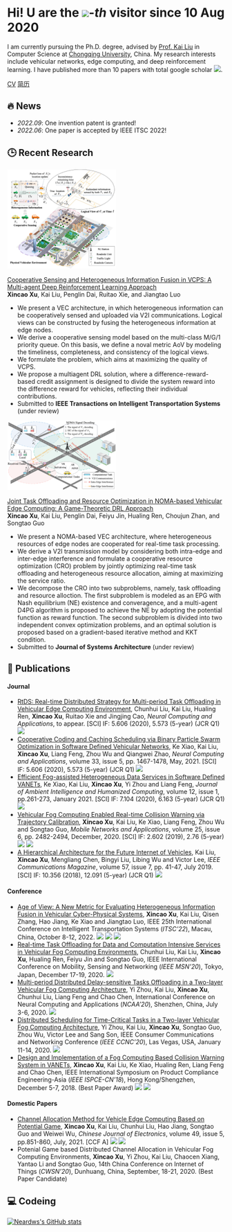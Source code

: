 # Hi! U are the [![](https://count.getloli.com/get/@:neardws)](https://count.getloli.com/)-*th* visitor since 10 Aug 2020

I am currently pursuing the Ph.D. degree, advised by [Prof. Kai Liu](http://www.bdsc.site/team-page/193.html) in Computer Science at [Chongqing University](http://english.cqu.edu.cn), China. My research interests include vehicular networks, edge computing, and deep reinforcement learning. I have published more than 10 papers with total google scholar <a href='https://scholar.google.com/citations?user=DK5avZUAAAAJ'><img src="https://img.shields.io/endpoint?logo=Google%20Scholar&url=https%3A%2F%2Fcdn.jsdelivr.net%2Fgh%2FNeardws%2Fneardws.github.io@google-scholar-stats%2Fgs_data_shieldsio.json&labelColor=f6f6f6&color=9cf&style=flat&label=citations"></a>. 

[CV](https://github.com/neardws/neardws/blob/master/docs/cv.pdf) [简历](https://github.com/neardws/neardws/blob/master/docs/zh_cv.pdf)

## 🔥 News

- *2022.09*: One invention patent is granted!
- *2022.06*: One paper is accepted by IEEE ITSC 2022!

## 🕒 Recent Research 

<div><img src='image/VCPS.png' alt="sym" width="50%" class="center"></div>

[Cooperative Sensing and Heterogeneous Information Fusion in VCPS: A Multi-agent Deep Reinforcement Learning Approach](https://arxiv.org/abs/2209.12265)  
**Xincao Xu**, Kai Liu, Penglin Dai, Ruitao Xie, and Jiangtao Luo

- We present a VEC architecture, in which heterogeneous information can be cooperatively sensed and uploaded via V2I communications. Logical views can be constructed by fusing the heterogeneous information at edge nodes. 
- We derive a cooperative sensing model based on the multi-class M/G/1 priority queue. On this basis, we define a noval metric AoV by modeling the timeliness, completeness, and consistency of the logical views.
- We formulate the problem, which aims at maximizing the quality of VCPS. 
- We propose a multiagent DRL solution, where a difference-reward-based credit assignment is designed to divide the system reward into the difference reward for vehicles, reflecting their individual contributions.
- Submitted to **IEEE Transactions on Intelligent Transportation Systems** (under review)

<div><img src='image/NOMA_based_VEC.png' alt="sym" width="50%" class="center"></div>

[Joint Task Offloading and Resource Optimization in NOMA-based Vehicular Edge Computing: A Game-Theoretic DRL Approach](https://arxiv.org/abs/2209.12749)  
**Xincao Xu**, Kai Liu, Penglin Dai, Feiyu Jin, Hualing Ren, Choujun Zhan, and Songtao Guo

- We present a NOMA-based VEC architecture, where heterogeneous resources of edge nodes are cooperated for real-time task processing.
- We derive a V2I transmission model by considering both intra-edge and inter-edge interference and formulate a cooperative resource optimization (CRO) problem by jointly optimizing real-time task offloading and heterogeneous resource allocation, aiming at maximizing the service ratio.
- We decompose the CRO into two subproblems, namely, task offloading and resource alloction. The first subproblem is modeled as an EPG with Nash equilibrium (NE) existence and converagence, and a multi-agent D4PG algorithm is proposed to achieve the NE by adopting the potential function as reward function. The second subproblem is divided into two independent convex optimization problems, and an optimal solution is proposed based on a gradient-based iterative method and KKT condition.
- Submitted to **Journal of Systems Architecture** (under review)

## 📖 Publications

#### Journal

- [RtDS: Real-time Distributed Strategy for Multi-period Task Offloading in Vehicular Edge Computing Environment](https://link.springer.com/article/10.1007/s00521-021-05766-5), Chunhui Liu, Kai Liu, Hualing Ren, **Xincao Xu**, Ruitao Xie and Jingjing Cao, *Neural Computing and Applications*, to appear. [SCI] IF: 5.606 (2020), 5.573 (5-year) (JCR Q1) [![](https://img.shields.io/badge/dynamic/json?logo=Google%20Scholar&url=https%3A%2F%2Fcdn.jsdelivr.net%2Fgh%2FNeardws%2Fneardws.github.io@google-scholar-stats%2Fgs_data.json&query=$['publications']['DK5avZUAAAAJ:4fKUyHm3Qg0C']['num_citations']&labelColor=f6f6f6&color=9cf&style=flat&label=citations)](https://scholar.google.com/citations?view_op=view_citation&hl=en&user=DK5avZUAAAAJ&citation_for_view=DK5avZUAAAAJ:4fKUyHm3Qg0C)
- [Cooperative Coding and Caching Scheduling via Binary Particle Swarm Optimization in Software Defined Vehicular Networks](https://link.springer.com/article/10.1007/s00521-020-04978-5), Ke Xiao, Kai Liu, **Xincao Xu**, Liang Feng, Zhou Wu and Qiangwei Zhao, *Neural Computing and Applications*, volume 33, issue 5, pp. 1467-1478, May, 2021. [SCI] IF: 5.606 (2020), 5.573 (5-year) (JCR Q1) [![](https://img.shields.io/badge/dynamic/json?logo=Google%20Scholar&url=https%3A%2F%2Fcdn.jsdelivr.net%2Fgh%2FNeardws%2Fneardws.github.io@google-scholar-stats%2Fgs_data.json&query=$['publications']['DK5avZUAAAAJ:l7t_Zn2s7bgC']['num_citations']&labelColor=f6f6f6&color=9cf&style=flat&label=citations)](https://scholar.google.com/citations?view_op=view_citation&hl=en&user=DK5avZUAAAAJ&citation_for_view=DK5avZUAAAAJ:l7t_Zn2s7bgC)
- [Efficient Fog-assisted Heterogeneous Data Services in Software Defined VANETs](https://link.springer.com/article/10.1007/s12652-019-01507-8), Ke Xiao, Kai Liu, **Xincao Xu**, Yi Zhou and Liang Feng, *Journal of Ambient Intelligence and Humanized Computing*, volume 12, issue 1, pp.261-273, January 2021. [SCI] IF: 7.104 (2020), 6.163 (5-year) (JCR Q1) [![](https://img.shields.io/badge/dynamic/json?logo=Google%20Scholar&url=https%3A%2F%2Fcdn.jsdelivr.net%2Fgh%2FNeardws%2Fneardws.github.io@google-scholar-stats%2Fgs_data.json&query=$['publications']['DK5avZUAAAAJ:CHSYGLWDkRkC']['num_citations']&labelColor=f6f6f6&color=9cf&style=flat&label=citations)](https://scholar.google.com/citations?view_op=view_citation&hl=en&user=DK5avZUAAAAJ&citation_for_view=DK5avZUAAAAJ:CHSYGLWDkRkC)
- [Vehicular Fog Computing Enabled Real-time Collision Warning via Trajectory Calibration](https://link.springer.com/article/10.1007/s11036-020-01591-7), **Xincao Xu**, Kai Liu, Ke Xiao, Liang Feng, Zhou Wu and Songtao Guo, *Mobile Networks and Applications*, volume 25, issue 6, pp. 2482-2494, December, 2020. [SCI] IF: 2.602 (2019), 2.76 (5-year) [![](https://img.shields.io/badge/dynamic/json?logo=Google%20Scholar&url=https%3A%2F%2Fcdn.jsdelivr.net%2Fgh%2FNeardws%2Fneardws.github.io@google-scholar-stats%2Fgs_data.json&query=$['publications']['DK5avZUAAAAJ:tOudhMTPpwUC']['num_citations']&labelColor=f6f6f6&color=9cf&style=flat&label=citations)](https://scholar.google.com/citations?view_op=view_citation&hl=en&user=DK5avZUAAAAJ&citation_for_view=DK5avZUAAAAJ:tOudhMTPpwUC) [![](https://img.shields.io/github/stars/neardws/fog-computing-based-collision-warning-system?style=social)](https://github.com/neardws/fog-computing-based-collision-warning-system)
- [A Hierarchical Architecture for the Future Internet of Vehicles](https://ieeexplore.ieee.org/document/8767077), Kai Liu, **Xincao Xu**, Mengliang Chen, Bingyi Liu, Libing Wu and Victor Lee, *IEEE Communications Magazine*, volume 57, issue 7, pp. 41-47, July 2019. [SCI] IF: 10.356  (2018), 12.091 (5-year) (JCR Q1) [![](https://img.shields.io/badge/dynamic/json?logo=Google%20Scholar&url=https%3A%2F%2Fcdn.jsdelivr.net%2Fgh%2FNeardws%2Fneardws.github.io@google-scholar-stats%2Fgs_data.json&query=$['publications']['DK5avZUAAAAJ:1sJd4Hv_s6UC']['num_citations']&labelColor=f6f6f6&color=9cf&style=flat&label=citations)](https://scholar.google.com/citations?view_op=view_citation&hl=en&user=DK5avZUAAAAJ&citation_for_view=DK5avZUAAAAJ:1sJd4Hv_s6UC)

#### Conference

- [Age of View: A New Metric for Evaluating Heterogeneous Information Fusion in Vehicular Cyber-Physical Systems](https://arxiv.org/abs/2208.00358), **Xincao Xu**, Kai Liu, Qisen Zhang, Hao Jiang, Ke Xiao and Jiangtao Luo, IEEE 25th International Conference on Intelligent Transportation Systems (*ITSC’22*), Macau, China, October 8-12, 2022. [![](https://img.shields.io/badge/dynamic/json?logo=Google%20Scholar&url=https%3A%2F%2Fcdn.jsdelivr.net%2Fgh%2FNeardws%2Fneardws.github.io@google-scholar-stats%2Fgs_data.json&query=$['publications']['DK5avZUAAAAJ:AXPGKjj_ei8C']['num_citations']&labelColor=f6f6f6&color=9cf&style=flat&label=citations)](https://scholar.google.com/citations?view_op=view_citation&hl=en&user=DK5avZUAAAAJ&citation_for_view=DK5avZUAAAAJ:AXPGKjj_ei8C) [![](https://shields.io/badge/Silde-PDF-green?logo=Slides&style=flat)](https://github.com/neardws/neardws/blob/master/docs/ITSC2022_Sildes.pdf) [![](https://img.shields.io/badge/dynamic/json?label=views&style=social&logo=bilibili&query=data.stat.view&url=https%3A%2F%2Fapi.bilibili.com%2Fx%2Fweb-interface%2Fview%3Fbvid%3DBV1UR4y197sT)](https://www.bilibili.com/video/BV1UR4y197sT)
- [Real-time Task Offloading for Data and Computation Intensive Services in Vehicular Fog Computing Environments](https://ieeexplore.ieee.org/abstract/document/9394299), Chunhui Liu, Kai Liu, **Xincao Xu**, Hualing Ren, Feiyu Jin and Songtao Guo, IEEE International Conference on Mobility, Sensing and Networking (*IEEE MSN’20*), Tokyo, Japan, December 17-19, 2020. [![](https://img.shields.io/badge/dynamic/json?logo=Google%20Scholar&url=https%3A%2F%2Fcdn.jsdelivr.net%2Fgh%2FNeardws%2Fneardws.github.io@google-scholar-stats%2Fgs_data.json&query=$['publications']['DK5avZUAAAAJ:sSrBHYA8nusC']['num_citations']&labelColor=f6f6f6&color=9cf&style=flat&label=citations)](https://scholar.google.com/citations?view_op=view_citation&hl=en&user=DK5avZUAAAAJ&citation_for_view=DK5avZUAAAAJ:sSrBHYA8nusC)
- [Multi-period Distributed Delay-sensitive Tasks Offloading in a Two-layer Vehicular Fog Computing Architecture](https://link.springer.com/chapter/10.1007/978-981-15-7670-6_38), Yi Zhou, Kai Liu, **Xincao Xu**, Chunhui Liu, Liang Feng and Chao Chen, International Conference on Neural Computing and Applications (*NCAA’20*), Shenzhen, China, July 3-6, 2020. [![](https://img.shields.io/badge/dynamic/json?logo=Google%20Scholar&url=https%3A%2F%2Fcdn.jsdelivr.net%2Fgh%2FNeardws%2Fneardws.github.io@google-scholar-stats%2Fgs_data.json&query=$['publications']['DK5avZUAAAAJ:vRqMK49ujn8C']['num_citations']&labelColor=f6f6f6&color=9cf&style=flat&label=citations)](https://scholar.google.com/citations?view_op=view_citation&hl=en&user=DK5avZUAAAAJ&citation_for_view=DK5avZUAAAAJ:vRqMK49ujn8C)
- [Distributed Scheduling for Time-Critical Tasks in a Two-layer Vehicular Fog Computing Architecture](https://ieeexplore.ieee.org/document/9045579), Yi Zhou, Kai Liu, **Xincao Xu**, Songtao Guo, Zhou Wu, Victor Lee and Sang Son, IEEE Consumer Communications and Networking Conference (*IEEE CCNC’20*), Las Vegas, USA, January 11-14, 2020. [![](https://img.shields.io/badge/dynamic/json?logo=Google%20Scholar&url=https%3A%2F%2Fcdn.jsdelivr.net%2Fgh%2FNeardws%2Fneardws.github.io@google-scholar-stats%2Fgs_data.json&query=$['publications']['DK5avZUAAAAJ:K3LRdlH-MEoC']['num_citations']&labelColor=f6f6f6&color=9cf&style=flat&label=citations)](https://scholar.google.com/citations?view_op=view_citation&hl=en&user=DK5avZUAAAAJ&citation_for_view=DK5avZUAAAAJ:K3LRdlH-MEoC)
- [Design and Implementation of a Fog Computing Based Collision Warning System in VANETs](https://ieeexplore.ieee.org/document/8805783), **Xincao Xu**, Kai Liu, Ke Xiao, Hualing Ren, Liang Feng and Chao Chen, IEEE International Symposium on Product Compliance Engineering-Asia (*IEEE ISPCE-CN’18*), Hong Kong/Shengzhen, December 5-7, 2018. (Best Paper Award) [![](https://img.shields.io/badge/dynamic/json?logo=Google%20Scholar&url=https%3A%2F%2Fcdn.jsdelivr.net%2Fgh%2FNeardws%2Fneardws.github.io@google-scholar-stats%2Fgs_data.json&query=$['publications']['DK5avZUAAAAJ:xtRiw3GOFMkC']['num_citations']&labelColor=f6f6f6&color=9cf&style=flat&label=citations)](https://scholar.google.com/citations?view_op=view_citation&hl=en&user=DK5avZUAAAAJ&citation_for_view=DK5avZUAAAAJ:xtRiw3GOFMkC) [![](https://img.shields.io/github/stars/cqu-bdsc/Collision-Warning-System?style=social)](https://github.com/cqu-bdsc/Collision-Warning-System)

#### Domestic Papers

- [Channel Allocation Method for Vehicle Edge Computing Based on Potential Game](https://www.ejournal.org.cn/CN/10.12263/DZXB.20200994), **Xincao Xu**, Kai Liu, Chunhui Liu, Hao Jiang, Songtao Guo and Weiwei Wu, *Chinese Journal of Electronics*, volume 49, issue 5, pp.851-860, July, 2021. [CCF A] [![](https://img.shields.io/badge/dynamic/json?logo=Google%20Scholar&url=https%3A%2F%2Fcdn.jsdelivr.net%2Fgh%2FNeardws%2Fneardws.github.io@google-scholar-stats%2Fgs_data.json&query=$['publications']['DK5avZUAAAAJ:fQNAKQ3IYiAC']['num_citations']&labelColor=f6f6f6&color=9cf&style=flat&label=citations)](https://scholar.google.com/citations?view_op=view_citation&hl=en&user=DK5avZUAAAAJ&citation_for_view=DK5avZUAAAAJ:fQNAKQ3IYiAC) [![](https://img.shields.io/github/stars/neardws/Incentive-based-Probability-Update-and-Strategy-Selection?style=social)](https://github.com/neardws/Incentive-based-Probability-Update-and-Strategy-Selection) 
- Potenial Game based Distributed Channel Allocation in Vehicular Fog Computing Environments, **Xincao Xu**, Yi Zhou, Kai Liu, Chaocen Xiang, Yantao Li and Songtao Guo, 14th China Conference on Internet of Things (*CWSN’20*), Dunhuang, China, September, 18-21, 2020. (Best Paper Candidate)

## 💻 Codeing

[![Neardws's GitHub stats](https://github-readme-stats.vercel.app/api?username=neardws&show_icons=true&theme=graywhite)](https://github.com/neardws/github-readme-stats)
